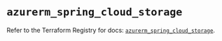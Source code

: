 # `azurerm_spring_cloud_storage`

Refer to the Terraform Registry for docs: [`azurerm_spring_cloud_storage`](https://registry.terraform.io/providers/hashicorp/azurerm/4.20.0/docs/resources/spring_cloud_storage).
